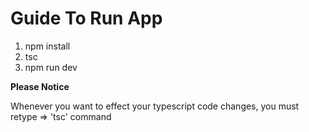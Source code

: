 # Guide To Run App

1. npm install
2. tsc
3. npm run dev

**Please Notice**

Whenever you want to effect your typescript code changes, you must retype => 'tsc' command
